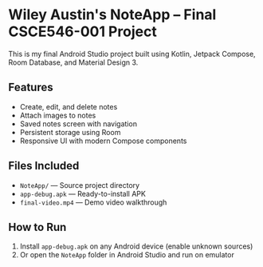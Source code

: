 # Wiley Austin's NoteApp – Final CSCE546-001 Project

This is my final Android Studio project built using Kotlin, Jetpack Compose, Room Database, and Material Design 3.

## Features
- Create, edit, and delete notes
- Attach images to notes
- Saved notes screen with navigation
- Persistent storage using Room
- Responsive UI with modern Compose components

## Files Included
- `NoteApp/` — Source project directory
- `app-debug.apk` — Ready-to-install APK
- `final-video.mp4` — Demo video walkthrough

## How to Run
1. Install `app-debug.apk` on any Android device (enable unknown sources)
2. Or open the `NoteApp` folder in Android Studio and run on emulator
